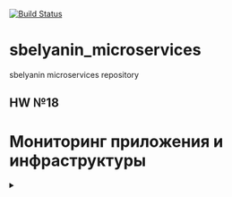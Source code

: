 [![Build Status](https://travis-ci.com/Otus-DevOps-2018-11/sbelyanin_microservices.svg?branch=master)](https://travis-ci.com/Otus-DevOps-2018-11/sbelyanin_microservices)
# sbelyanin_microservices
sbelyanin microservices repository

## HW №18

# Мониторинг приложения и инфраструктуры


<details><summary></summary><p>

```bash

```
</p></details>


